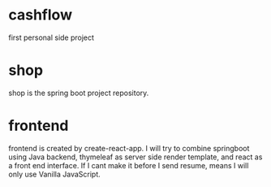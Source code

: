 # cashflow

first personal side project

# shop 
shop is the spring boot project repository.

# frontend 
frontend is created by create-react-app.
I will try to combine springboot using Java backend, thymeleaf as server side render template, and react as a front end interface. 
If I cant make it before I send resume, means I will only use Vanilla JavaScript.
